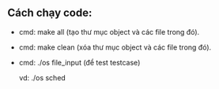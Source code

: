 ## Cách chạy code:

- cmd: make all (tạo thư mục object và các file trong đó).
- cmd: make clean (xóa thư mục object và các file trong đó).
- cmd: ./os file_input (để test testcase)

   vd: ./os sched   
